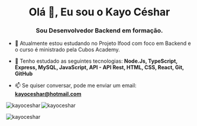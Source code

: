 <h1 align="center">Olá 👋, Eu sou o Kayo Céshar</h1>
<h3 align="center">Sou Desenvolvedor Backend em formação.</h3>



- 🔭 Atualmente estou estudando no Projeto Ifood com foco em Backend e o curso é ministrado pela Cubos Academy.

- 🌱 Tenho estudado as seguintes tecnologias: **Node.Js, TypeScript, Express, MySQL, JavaScript, API - API Rest, HTML, CSS, React, Git, GitHub**

- 📫 Se quiser conversar, pode me enviar um email: **kayoceshar@hotmail.com**



<p><img align="left" src="https://github-readme-stats.vercel.app/api/top-langs?username=kayoceshar&show_icons=true&locale=en&layout=compact" alt="kayoceshar" /> </p>

<p> <img align="center" src="https://github-readme-stats.vercel.app/api?username=kayoceshar&show_icons=true&locale=en" alt="kayoceshar" /> </p>

<p><img align="center" src="https://github-readme-streak-stats.herokuapp.com/?user=kayoceshar&" alt="kayoceshar" /></p> 
